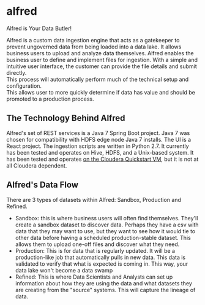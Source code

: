 # alfred
Alfred is Your Data Butler!

Alfred is a custom data ingestion engine that acts as a gatekeeper to prevent ungoverned data from being loaded into a data lake. 
It allows business users to upload and analyze data themselves. Alfred enables the business user to define and implement files for ingestion. 
With a simple and intuitive user interface, the customer can provide the file details and submit directly.  
This process will automatically perform much of the technical setup and configuration.  
This allows user to more quickly determine if data has value and should be promoted to a production process.

## The Technology Behind Alfred
Alfred's set of REST services is a Java 7 Spring Boot project. Java 7 was chosen for compatibility with HDFS edge node Java 7 installs.
The UI is a React project. The ingestion scripts are written in Python 2.7.
It currently has been tested and operates on Hive, HDFS, and a Unix-based system. It has been tested and operates [on the Cloudera Quickstart VM](https://www.cloudera.com/downloads/quickstart_vms/5-12.html), but it is not at all Cloudera dependent.

## Alfred's Data Flow
There are 3 types of datasets within Alfred: Sandbox, Production and Refined.
* Sandbox: this is where business users will often find themselves. They'll create a sandbox dataset to discover data. Perhaps they have a csv with data that they may want to use, but they want to see how it would tie to other data before having a scheduled production-stable dataset. This allows them to upload one-off files and discover what they need.
* Production: This is for data that is regularly updated. It will be a production-like job that automatically pulls in new data. This data is validated to verify that what is expected is coming in. This way, your data lake won't become a data swamp
* Refined: This is where Data Scientists and Analysts can set up information about how they are using the data and what datasets they are creating from the "source" systems. This will capture the lineage of data.

